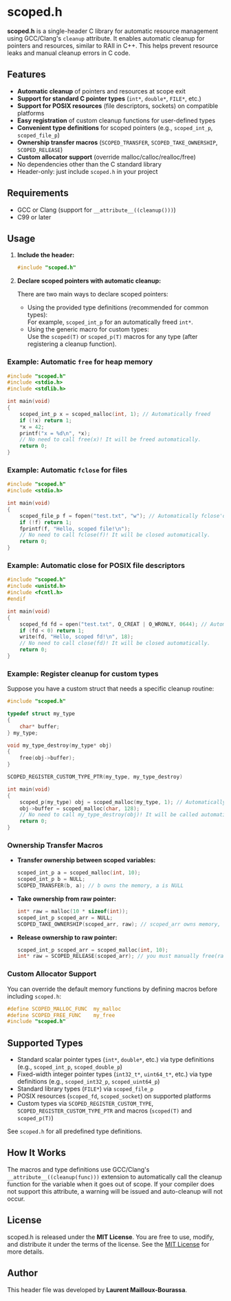 # scoped.h

**scoped.h** is a single-header C library for automatic resource management using GCC/Clang's `cleanup` attribute. It enables automatic cleanup for pointers and resources, similar to RAII in C++. This helps prevent resource leaks and manual cleanup errors in C code.

## Features

- **Automatic cleanup** of pointers and resources at scope exit
- **Support for standard C pointer types** (`int*`, `double*`, `FILE*`, etc.)
- **Support for POSIX resources** (file descriptors, sockets) on compatible platforms
- **Easy registration** of custom cleanup functions for user-defined types
- **Convenient type definitions** for scoped pointers (e.g., `scoped_int_p`, `scoped_file_p`)
- **Ownership transfer macros** (`SCOPED_TRANSFER`, `SCOPED_TAKE_OWNERSHIP`, `SCOPED_RELEASE`)
- **Custom allocator support** (override malloc/calloc/realloc/free)
- No dependencies other than the C standard library
- Header-only: just include `scoped.h` in your project

## Requirements

- GCC or Clang (support for `__attribute__((cleanup()))`)
- C99 or later

## Usage

1. **Include the header:**

    ```c
    #include "scoped.h"
    ```

2. **Declare scoped pointers with automatic cleanup:**

    There are two main ways to declare scoped pointers:

    - Using the provided type definitions (recommended for common types):  
      For example, `scoped_int_p` for an automatically freed `int*`.
    - Using the generic macro for custom types:  
      Use the `scoped(T)` or `scoped_p(T)` macros for any type (after registering a cleanup function).

### Example: Automatic `free` for heap memory

```c
#include "scoped.h"
#include <stdio.h>
#include <stdlib.h>

int main(void)
{
    scoped_int_p x = scoped_malloc(int, 1); // Automatically freed
    if (!x) return 1;
    *x = 42;
    printf("x = %d\n", *x);
    // No need to call free(x)! It will be freed automatically.
    return 0;
}
```

### Example: Automatic `fclose` for files

```c
#include "scoped.h"
#include <stdio.h>

int main(void)
{
    scoped_file_p f = fopen("test.txt", "w"); // Automatically fclose'd
    if (!f) return 1;
    fprintf(f, "Hello, scoped file!\n");
    // No need to call fclose(f)! It will be closed automatically.
    return 0;
}
```

### Example: Automatic close for POSIX file descriptors

```c
#include "scoped.h"
#include <unistd.h>
#include <fcntl.h>
#endif

int main(void)
{
    scoped_fd fd = open("test.txt", O_CREAT | O_WRONLY, 0644); // Automatically closed
    if (fd < 0) return 1;
    write(fd, "Hello, scoped fd!\n", 18);
    // No need to call close(fd)! It will be closed automatically.
    return 0;
}
```

### Example: Register cleanup for custom types

Suppose you have a custom struct that needs a specific cleanup routine:

```c
#include "scoped.h"

typedef struct my_type
{
    char* buffer;
} my_type;

void my_type_destroy(my_type* obj)
{
    free(obj->buffer);
}

SCOPED_REGISTER_CUSTOM_TYPE_PTR(my_type, my_type_destroy)

int main(void)
{
    scoped_p(my_type) obj = scoped_malloc(my_type, 1); // Automatically cleaned up
    obj->buffer = scoped_malloc(char, 128);
    // No need to call my_type_destroy(obj)! It will be called automatically.
    return 0;
}
```

### Ownership Transfer Macros

- **Transfer ownership between scoped variables:**

    ```c
    scoped_int_p a = scoped_malloc(int, 10);
    scoped_int_p b = NULL;
    SCOPED_TRANSFER(b, a); // b owns the memory, a is NULL
    ```

- **Take ownership from raw pointer:**

    ```c
    int* raw = malloc(10 * sizeof(int));
    scoped_int_p scoped_arr = NULL;
    SCOPED_TAKE_OWNERSHIP(scoped_arr, raw); // scoped_arr owns memory, raw is NULL
    ```

- **Release ownership to raw pointer:**

    ```c
    scoped_int_p scoped_arr = scoped_malloc(int, 10);
    int* raw = SCOPED_RELEASE(scoped_arr); // you must manually free(raw)
    ```

### Custom Allocator Support

You can override the default memory functions by defining macros before including `scoped.h`:

```c
#define SCOPED_MALLOC_FUNC  my_malloc
#define SCOPED_FREE_FUNC    my_free
#include "scoped.h"
```

## Supported Types

- Standard scalar pointer types (`int*`, `double*`, etc.) via type definitions (e.g., `scoped_int_p`, `scoped_double_p`)
- Fixed-width integer pointer types (`int32_t*`, `uint64_t*`, etc.) via type definitions (e.g., `scoped_int32_p`, `scoped_uint64_p`)
- Standard library types (`FILE*`) via `scoped_file_p`
- POSIX resources (`scoped_fd`, `scoped_socket`) on supported platforms
- Custom types via `SCOPED_REGISTER_CUSTOM_TYPE`, `SCOPED_REGISTER_CUSTOM_TYPE_PTR` and macros (`scoped(T)` and `scoped_p(T)`)

See `scoped.h` for all predefined type definitions.

## How It Works

The macros and type definitions use GCC/Clang's `__attribute__((cleanup(func)))` extension to automatically call the cleanup function for the variable when it goes out of scope. If your compiler does not support this attribute, a warning will be issued and auto-cleanup will not occur.

## License

scoped.h is released under the **MIT License**. You are free to use, modify, and distribute it under the terms of the license. See the [MIT License](https://opensource.org/licenses/MIT) for more details.

## Author

This header file was developed by **Laurent Mailloux-Bourassa**.
